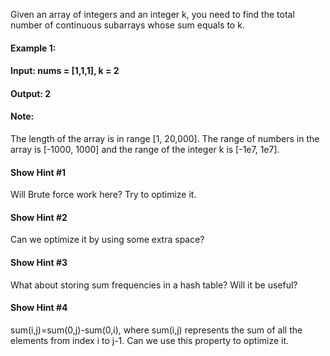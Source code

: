 Given an array of integers and an integer k, you need to find the total number of continuous subarrays whose sum equals to k.

#### Example 1:
#### Input: nums = [1,1,1], k = 2
#### Output: 2
#### Note:
The length of the array is in range [1, 20,000].
The range of numbers in the array is [-1000, 1000] and the range of the integer k is [-1e7, 1e7].

#### Show Hint #1
Will Brute force work here? Try to optimize it.

#### Show Hint #2
Can we optimize it by using some extra space?

#### Show Hint #3
What about storing sum frequencies in a hash table? Will it be useful?

#### Show Hint #4
sum(i,j)=sum(0,j)-sum(0,i), where sum(i,j) represents the sum of all the elements from index i to j-1. Can we use this property to optimize it.
